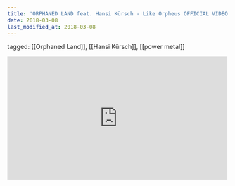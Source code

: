 ```yaml
---
title: 'ORPHANED LAND feat. Hansi Kürsch - Like Orpheus OFFICIAL VIDEO - YouTube'
date: 2018-03-08
last_modified_at: 2018-03-08
---
```

tagged: [[Orphaned Land]], [[Hansi Kürsch]], [[power metal]]
<iframe allow="accelerometer; autoplay; clipboard-write; encrypted-media; gyroscope; picture-in-picture" allowfullscreen="" frameborder="0" height="281" id="youtube_iframe" src="https://www.youtube.com/embed/hurWzo01FpM?feature=oembed&amp;enablejsapi=1&amp;origin=https://safe.txmblr.com&amp;wmode=opaque" width="500"></iframe>